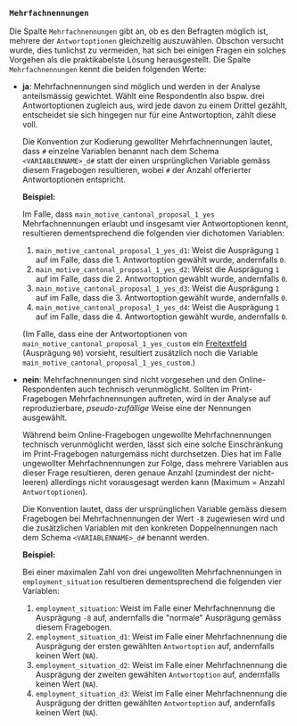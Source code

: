### `Mehrfachnennungen`

Die Spalte `Mehrfachnennungen` gibt an, ob es den Befragten möglich ist, mehrere der `Antwortoptionen` gleichzeitig auszuwählen. Obschon versucht wurde, dies tunlichst zu vermeiden, hat sich bei einigen Fragen ein solches Vorgehen als die praktikabelste Lösung herausgestellt. Die Spalte `Mehrfachnennungen` kennt die beiden folgenden Werte:

- **ja**: Mehrfachnennungen sind möglich und werden in der Analyse anteilsmässig gewichtet. Wählt eine RespondentIn also bspw. drei Antwortoptionen zugleich aus, wird jede davon zu einem Drittel gezählt, entscheidet sie sich hingegen nur für eine Antwortoption, zählt diese voll.

    Die Konvention zur Kodierung gewollter Mehrfachnennungen lautet, dass `#` einzelne Variablen benannt nach dem Schema `<VARIABLENNAME>_d#` statt der einen ursprünglichen Variable gemäss diesem Fragebogen resultieren, wobei `#` der Anzahl offerierter Antwortoptionen entspricht.

    **Beispiel:**
    
    Im Falle, dass `main_motive_cantonal_proposal_1_yes` Mehrfachnennungen erlaubt und insgesamt vier Antwortoptionen kennt, resultieren dementsprechend die folgenden vier dichotomen Variablen:
    
    1. `main_motive_cantonal_proposal_1_yes_d1`: Weist die Ausprägung `1` auf im Falle, dass die 1. Antwortoption gewählt wurde, andernfalls `0`.
    2. `main_motive_cantonal_proposal_1_yes_d2`: Weist die Ausprägung `1` auf im Falle, dass die 2. Antwortoption gewählt wurde, andernfalls `0`.
    3. `main_motive_cantonal_proposal_1_yes_d3`: Weist die Ausprägung `1` auf im Falle, dass die 3. Antwortoption gewählt wurde, andernfalls `0`.
    4. `main_motive_cantonal_proposal_1_yes_d4`: Weist die Ausprägung `1` auf im Falle, dass die 4. Antwortoption gewählt wurde, andernfalls `0`.
    
    (Im Falle, dass eine der Antwortoptionen von `main_motive_cantonal_proposal_1_yes_custom` ein [Freitextfeld](#freitextfelder) (Ausprägung `90`) vorsieht, resultiert zusätzlich noch die Variable `main_motive_cantonal_proposal_1_yes_custom`.)

- **nein**: Mehrfachnennungen sind nicht vorgesehen und den Online-Respondenten auch technisch verunmöglicht. Sollten im Print-Fragebogen Mehrfachnennungen auftreten, wird in der Analyse auf reproduzierbare, _pseudo-zufällige_ Weise eine der Nennungen ausgewählt.

    Während beim Online-Fragebogen ungewollte Mehrfachnennungen technisch verunmöglicht werden, lässt sich eine solche Einschränkung im Print-Fragebogen naturgemäss nicht durchsetzen. Dies hat im Falle ungewollter Mehrfachnennungen zur Folge, dass mehrere Variablen aus dieser Frage resultieren, deren genaue Anzahl (zumindest der nicht-leeren) allerdings nicht vorausgesagt werden kann (Maximum = Anzahl `Antwortoptionen`).
    
    Die Konvention lautet, dass der ursprünglichen Variable gemäss diesem Fragebogen bei Mehrfachnennungen der Wert `-8` zugewiesen wird und die zusätzlichen Variablen mit den konkreten Doppelnennungen nach dem Schema `<VARIABLENNAME>_d#` benannt werden.

    **Beispiel:**
    
    Bei einer maximalen Zahl von drei ungewollten Mehrfachnennungen in `employment_situation` resultieren dementsprechend die folgenden vier Variablen:
    
    1. `employment_situation`: Weist im Falle einer Mehrfachnennung die Ausprägung `-8` auf, andernfalls die "normale" Ausprägung gemäss diesem Fragebogen.
    2. `employment_situation_d1`: Weist im Falle einer Mehrfachnennung die Ausprägung der ersten gewählten `Antwortoption` auf, andernfalls keinen Wert (`NA`).
    3. `employment_situation_d2`: Weist im Falle einer Mehrfachnennung die Ausprägung der zweiten gewählten `Antwortoption` auf, andernfalls keinen Wert (`NA`).
    4. `employment_situation_d3`: Weist im Falle einer Mehrfachnennung die Ausprägung der dritten gewählten `Antwortoption` auf, andernfalls keinen Wert (`NA`).
